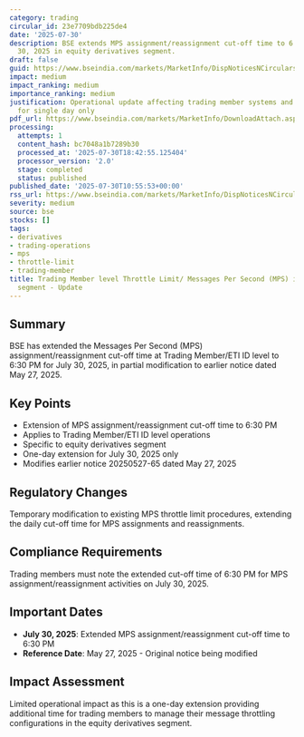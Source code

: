 ```yaml
---
category: trading
circular_id: 23e7709bdb225de4
date: '2025-07-30'
description: BSE extends MPS assignment/reassignment cut-off time to 6:30 PM for July
  30, 2025 in equity derivatives segment.
draft: false
guid: https://www.bseindia.com/markets/MarketInfo/DispNoticesNCirculars.aspx?Noticeid={30E4C133-E89C-453D-B3FD-7D5A08030996}&noticeno=20250730-14&dt=07/30/2025&icount=14&totcount=59&flag=0
impact: medium
impact_ranking: medium
importance_ranking: medium
justification: Operational update affecting trading member systems and message throttling
  for single day only
pdf_url: https://www.bseindia.com/markets/MarketInfo/DownloadAttach.aspx?id=20250730-14&attachedId=
processing:
  attempts: 1
  content_hash: bc7048a1b7289b30
  processed_at: '2025-07-30T18:42:55.125404'
  processor_version: '2.0'
  stage: completed
  status: published
published_date: '2025-07-30T10:55:53+00:00'
rss_url: https://www.bseindia.com/markets/MarketInfo/DispNoticesNCirculars.aspx?Noticeid={30E4C133-E89C-453D-B3FD-7D5A08030996}&noticeno=20250730-14&dt=07/30/2025&icount=14&totcount=59&flag=0
severity: medium
source: bse
stocks: []
tags:
- derivatives
- trading-operations
- mps
- throttle-limit
- trading-member
title: Trading Member level Throttle Limit/ Messages Per Second (MPS) in Equity Derivatives
  segment - Update
---
```


## Summary

BSE has extended the Messages Per Second (MPS) assignment/reassignment cut-off time at Trading Member/ETI ID level to 6:30 PM for July 30, 2025, in partial modification to earlier notice dated May 27, 2025.

## Key Points

- Extension of MPS assignment/reassignment cut-off time to 6:30 PM
- Applies to Trading Member/ETI ID level operations
- Specific to equity derivatives segment
- One-day extension for July 30, 2025 only
- Modifies earlier notice 20250527-65 dated May 27, 2025

## Regulatory Changes

Temporary modification to existing MPS throttle limit procedures, extending the daily cut-off time for MPS assignments and reassignments.

## Compliance Requirements

Trading members must note the extended cut-off time of 6:30 PM for MPS assignment/reassignment activities on July 30, 2025.

## Important Dates

- **July 30, 2025**: Extended MPS assignment/reassignment cut-off time to 6:30 PM
- **Reference Date**: May 27, 2025 - Original notice being modified

## Impact Assessment

Limited operational impact as this is a one-day extension providing additional time for trading members to manage their message throttling configurations in the equity derivatives segment.